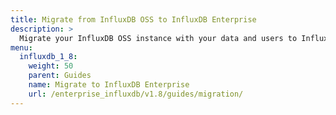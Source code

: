 ```yaml
---
title: Migrate from InfluxDB OSS to InfluxDB Enterprise
description: >
  Migrate your InfluxDB OSS instance with your data and users to InfluxDB Enterprise.
menu:
  influxdb_1_8:
    weight: 50
    parent: Guides
    name: Migrate to InfluxDB Enterprise
    url: /enterprise_influxdb/v1.8/guides/migration/
---
```

